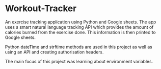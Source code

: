 # Workout-Tracker

An exercise tracking application using Python and Google sheets. The app uses a smart natural language tracking API which provides the amount of calories burned from the exercise done. This information is then printed to Google sheets. 

Python dateTime and strftime methods are used in this project as well as using an API and creating authorisation headers. 

The main focus of this project was learning about environment variables. 

